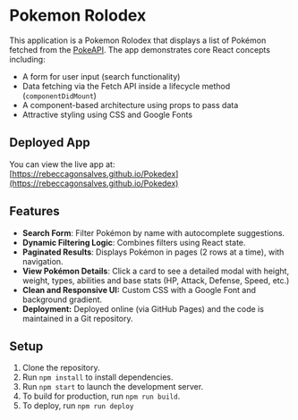 # Pokemon Rolodex
This application is a Pokemon Rolodex that displays a list of Pokémon fetched from the [PokeAPI](https://pokeapi.co/). The app demonstrates core React concepts including:

- A form for user input (search functionality)
- Data fetching via the Fetch API inside a lifecycle method (`componentDidMount`)
- A component-based architecture using props to pass data
- Attractive styling using CSS and Google Fonts


## Deployed App
You can view the live app at:  
[https://rebeccagonsalves.github.io/Pokedex](https://rebeccagonsalves.github.io/Pokedex)

## Features
- **Search Form**: Filter Pokémon by name with autocomplete suggestions.
- **Dynamic Filtering Logic**: Combines filters using React state.
- **Paginated Results**: Displays Pokémon in pages (2 rows at a time), with navigation.
- **View Pokémon Details**: Click a card to see a detailed modal with height, weight, types, abilities and base stats (HP, Attack, Defense, Speed, etc.)
- **Clean and Responsive UI:** Custom CSS with a Google Font and background gradient.
- **Deployment:** Deployed online (via GitHub Pages) and the code is maintained in a Git repository.

## Setup
1. Clone the repository.
2. Run `npm install` to install dependencies.
3. Run `npm start` to launch the development server.
4. To build for production, run `npm run build`.
5. To deploy, run `npm run deploy`
